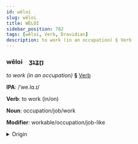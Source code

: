 ```yaml
---
id: wêloi
slug: wêloi
title: WÊLOI
sidebar_position: 782
tags: [wêloi, Verb, Dravidian]
description: to work (in an occupation) § Verb
---
```


### wêloi&emsp;<span kind="abugida">ʒʇʓɽȷ</span>

*to work (in an occupation)* **§** [Verb](../../tags/Verb)

**IPA**: /ˈwe.lɑ.ɪ/

**Verb**: to work (in/on)

**Noun**: occupation/job/work

**Modifier**: workable/occupation/job-like

<details>
    <summary>Origin</summary>
    Tamil வேலை vēlai /ʋeːlaɪ̯/<br/>
    <em>Dravidian Language Family</em>
</details>
